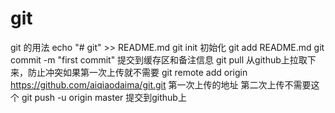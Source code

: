 # git
git 的用法
echo "# git" >> README.md
git init 初始化
git add README.md
git commit -m "first commit" 提交到缓存区和备注信息
git pull 从github上拉取下来，防止冲突如果第一次上传就不需要
git remote add origin https://github.com/aiqiaodaima/git.git 第一次上传的地址 第二次上传不需要这个
git push -u origin master 提交到github上
